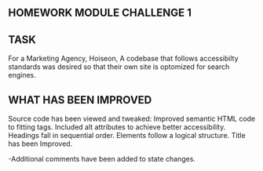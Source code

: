
## HOMEWORK MODULE CHALLENGE 1

## TASK
For a Marketing Agency, Hoiseon, A codebase that follows accessibilty standards was desired so that their own site is optomized
for search engines. 

## WHAT HAS BEEN IMPROVED
Source code has been viewed and tweaked:
Improved semantic HTML code to fitting tags.
Included alt attributes to achieve better accessibility. 
Headings fall in sequential order. 
Elements follow a logical structure.
Title has been Improved. 

-Additional comments have been added to state changes. 